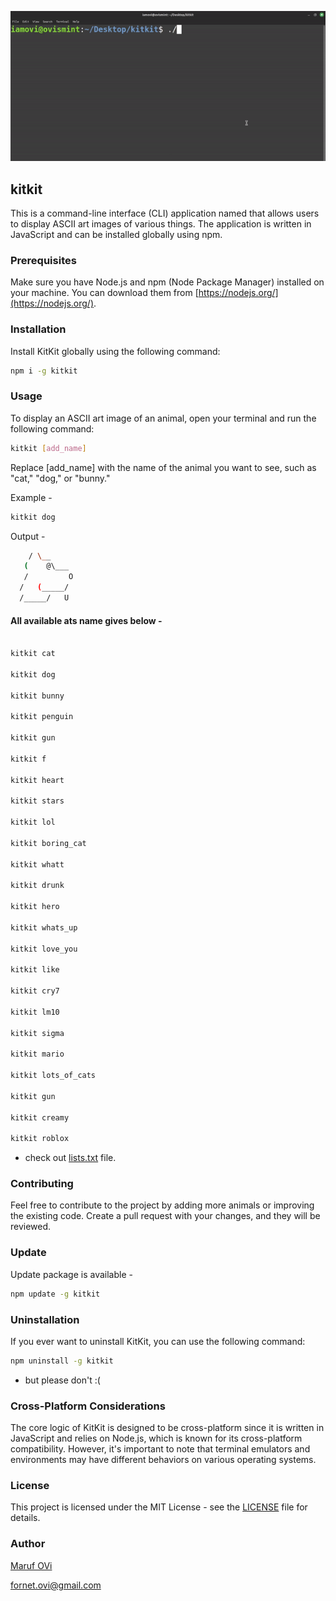![kitkit_banner](.github/kitkit.gif)

## kitkit

This is a command-line interface (CLI) application named that allows users to display ASCII art images of various things. The application is written in JavaScript and can be installed globally using npm.

### Prerequisites

Make sure you have Node.js and npm (Node Package Manager) installed on your machine. You can download them from [https://nodejs.org/](https://nodejs.org/).

### Installation

Install KitKit globally using the following command:

```bash
npm i -g kitkit
```

### Usage

To display an ASCII art image of an animal, open your terminal and run the following command:

```bash
kitkit [add_name]
```

Replace [add_name] with the name of the animal you want to see, such as "cat," "dog," or "bunny."

Example - 

```bash
kitkit dog
```

Output - 
```bash
    / \__
   (    @\___
   /         O
  /   (_____/
  /_____/   U
```
#### All available ats name gives below - 

```bash

kitkit cat

kitkit dog

kitkit bunny

kitkit penguin

kitkit gun

kitkit f

kitkit heart

kitkit stars

kitkit lol

kitkit boring_cat

kitkit whatt

kitkit drunk

kitkit hero

kitkit whats_up

kitkit love_you

kitkit like

kitkit cry7

kitkit lm10

kitkit sigma

kitkit mario

kitkit lots_of_cats

kitkit gun

kitkit creamy

kitkit roblox

```
- check out [lists.txt](lists.txt) file.

### Contributing

Feel free to contribute to the project by adding more animals or improving the existing code. Create a pull request with your changes, and they will be reviewed.

### Update

Update package is available - 
```bash
npm update -g kitkit
```

### Uninstallation

If you ever want to uninstall KitKit, you can use the following command:

```bash
npm uninstall -g kitkit
```

- but please don't :(

### Cross-Platform Considerations

The core logic of KitKit is designed to be cross-platform since it is written in JavaScript and relies on Node.js, which is known for its cross-platform compatibility. However, it's important to note that terminal emulators and environments may have different behaviors on various operating systems.

### License

This project is licensed under the MIT License - see the [LICENSE](LICENSE) file for details.

### Author

[Maruf OVi](https://oviportfo.netlify.app/)

fornet.ovi@gmail.com